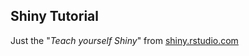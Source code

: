 ## Shiny Tutorial
Just the "*Teach yourself Shiny*" from [shiny.rstudio.com](http://shiny.rstudio.com/tutorial/)
